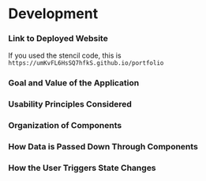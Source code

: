 # Development

### Link to Deployed Website
If you used the stencil code, this is `https://umKvFL6HsSQ7hfkS.github.io/portfolio`

### Goal and Value of the Application

### Usability Principles Considered

### Organization of Components

### How Data is Passed Down Through Components

### How the User Triggers State Changes

